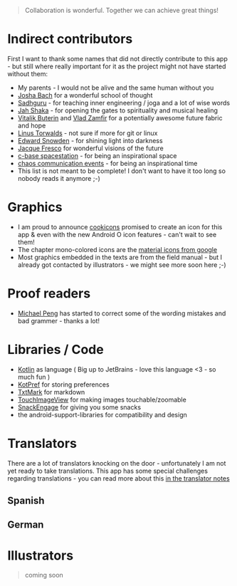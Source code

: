 > Collaboration is wonderful. Together we can achieve great things!

# Indirect contributors

First I want to thank some names that did not directly contribute to this app - but still where really important for it as the project might not have started without them:

* My parents - I would not be alive and the same human without you
* [Josha Bach](http://bach.ai) for a wonderful school of thought
* [Sadhguru](https://en.wikipedia.org/wiki/Jaggi_Vasudev) - for teaching inner engineering / joga and a lot of wise words
* [Jah Shaka](https://en.wikipedia.org/wiki/Jah_Shaka) - for opening the gates to spirituality and musical healing
* [Vitalik Buterin](https://en.wikipedia.org/wiki/Vitalik_Buterin) and [Vlad Zamfir](https://twitter.com/vladzamfir) for a potentially awesome future fabric and hope
* [Linus Torwalds](https://en.wikipedia.org/wiki/Linus_Torvalds) - not sure if more for git or linux
* [Edward Snowden](https://en.wikipedia.org/wiki/Edward_Snowden) - for shining light into darkness 
* [Jacque Fresco](https://en.wikipedia.org/wiki/Jacque_Fresco) for wonderful visions of the future
* [c-base spacestation](https://en.wikipedia.org/wiki/C-base) - for being an inspirational space
* [chaos communication events](https://en.wikipedia.org/wiki/Chaos_Communication_Congress) - for being an inspirational time
* This list is not meant to be complete! I don't want to have it too long so nobody reads it anymore ;-)

# Graphics 

* I am proud to announce [cookicons](https://cookicons.co) promised to create an icon for this app & even with the new Android O icon features - can't wait to see them!
* The chapter mono-colored icons are the [material icons from google](https://github.com/google/material-design-icons)
* Most graphics embedded in the texts are from the field manual - but I already got contacted by illustrators - we might see more soon here ;-)


# Proof readers

* [Michael Peng](https://github.com/michaelpeng) has started to correct some of the wording mistakes and bad grammer - thanks a lot!

# Libraries / Code

* [Kotlin](http://kotlinlang.org) as language ( Big up to JetBrains - love this language <3 - so much fun )
* [KotPref](https://github.com/chibatching/Kotpref) for storing preferences
* [TxtMark](https://github.com/rjeschke/txtmark) for markdown
* [TouchImageView](https://github.com/MikeOrtiz/TouchImageView) for making images touchable/zoomable
* [SnackEngage](https://github.com/ligi/SnackEngage) for giving you some snacks
* the android-support-libraries for compatibility and design

# Translators

There are a lot of translators knocking on the door - unfortunately I am not yet ready to take translations. This app has some special challenges regarding translations - you can read more about this [in the translator notes](TranslatorNotes)

## Spanish
## German

# Illustrators

> coming soon